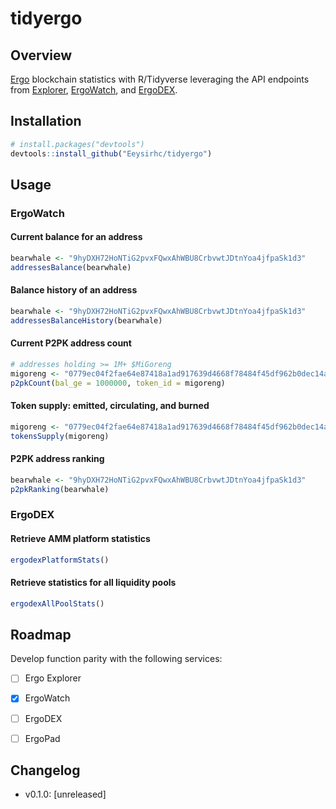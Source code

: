 # tidyergo

## Overview
[Ergo](https://ergoplatform.org/en/) blockchain statistics with R/Tidyverse leveraging the API endpoints from [Explorer](https://api.ergoplatform.com/api/v1/docs/), [ErgoWatch](https://ergo.watch/api/v0/docs), and [ErgoDEX](https://api.ergodex.io/v1/docs/).


## Installation
```r
# install.packages("devtools")
devtools::install_github("Eeysirhc/tidyergo")
```


## Usage

### ErgoWatch

#### Current balance for an address
```r
bearwhale <- "9hyDXH72HoNTiG2pvxFQwxAhWBU8CrbvwtJDtnYoa4jfpaSk1d3"
addressesBalance(bearwhale)
```

#### Balance history of an address
```r
bearwhale <- "9hyDXH72HoNTiG2pvxFQwxAhWBU8CrbvwtJDtnYoa4jfpaSk1d3"
addressesBalanceHistory(bearwhale)
```

#### Current P2PK address count
```r
# addresses holding >= 1M+ $MiGoreng
migoreng <- "0779ec04f2fae64e87418a1ad917639d4668f78484f45df962b0dec14a2591d2"
p2pkCount(bal_ge = 1000000, token_id = migoreng)
```

#### Token supply: emitted, circulating, and burned
```r
migoreng <- "0779ec04f2fae64e87418a1ad917639d4668f78484f45df962b0dec14a2591d2"
tokensSupply(migoreng)
```

#### P2PK address ranking
```r
bearwhale <- "9hyDXH72HoNTiG2pvxFQwxAhWBU8CrbvwtJDtnYoa4jfpaSk1d3"
p2pkRanking(bearwhale)
```

### ErgoDEX

#### Retrieve AMM platform statistics
```r
ergodexPlatformStats()
```

#### Retrieve statistics for all liquidity pools
```r
ergodexAllPoolStats()
```


## Roadmap

Develop function parity with the following services:

- [ ] Ergo Explorer
- [x] ErgoWatch
- [ ] ErgoDEX
- [ ] ErgoPad



## Changelog

- v0.1.0: [unreleased]





